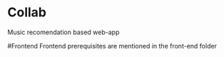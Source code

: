 # Collab
Music recomendation based web-app

#Frontend
Frontend prerequisites are mentioned in the front-end folder
